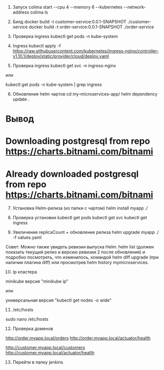 1) Запуск
colima start --cpu 4 --memory 6 --kubernetes --network-address
colima ls

2) Билд
docker build -t customer-service:0.0.1-SNAPSHOT ./customer-service
docker build -t order-service:0.0.1-SNAPSHOT ./order-service

3) Проверка ingress
kubectl get pods -n kube-system

4) Ingress
kubectl apply -f https://raw.githubusercontent.com/kubernetes/ingress-nginx/controller-v1.10.1/deploy/static/provider/cloud/deploy.yaml

5) Проверка ingress
kubectl get svc -n ingress-nginx

или

kubectl get pods -n kube-system | grep ingress

6) Обновление helm чартов
cd my-microservices-app/
helm dependency update .

# Вывод
# Downloading postgresql from repo https://charts.bitnami.com/bitnami
# Already downloaded postgresql from repo https://charts.bitnami.com/bitnami

7) Установка Helm-релиза (из папки с чартом)
helm install myapp ./

8) Проверка установки
kubectl get pods
kubectl get svc
kubectl get ingress

9) Увеличение replicaCount + обновление релиза
helm upgrade myapp ./ -f values.yaml

Совет: Можно также увидеть ревизии выпуска Helm: helm list (должен показать текущий релиз и версию ревизии 
2 после обновления) и подробно посмотреть, что изменилось, командой helm diff upgrade (при наличии плагина 
diff) или просмотрев helm history mymicroservices.

10) Ip кластера

minikube версия "minikube ip"

или

универсальная версия "kubectl get nodes -o wide"

11) /etc/hosts

sudo nano /etc/hosts

12) Проверка доменов

http://order.myapp.local/orders
http://order.myapp.local/actuator/health

http://customer.myapp.local/customers
http://customer.myapp.local/actuator/health

13) Перейти в папку jenkins


